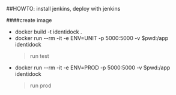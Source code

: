 ##HOWTO: install jenkins, deploy with jenkins

####create image
- docker build -t identidock .
- docker run --rm -it -e ENV=UNIT -p 5000:5000 -v $pwd:/app identidock        
    > run test
- docker run --rm -it -e ENV=PROD -p 5000:5000 -v $pwd:/app identidock      
    > run prod